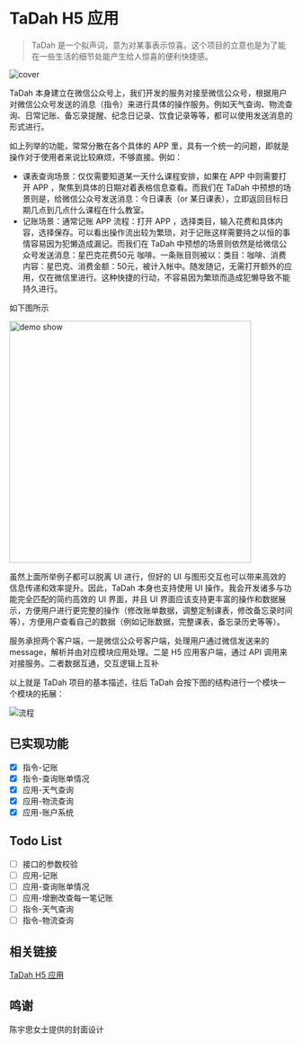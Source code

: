 # TaDah H5 应用

> TaDah 是一个拟声词，意为对某事表示惊喜。这个项目的立意也是为了能在一些生活的细节处能产生给人惊喜的便利快捷感。

![cover](https://headimage-1259237065.cos.ap-hongkong.myqcloud.com/WechatIMG224.png)

TaDah 本身建立在微信公众号上，我们开发的服务对接至微信公众号，根据用户对微信公众号发送的消息（指令）来进行具体的操作服务。例如天气查询、物流查询、日常记账、备忘录提醒、纪念日记录、饮食记录等等，都可以使用发送消息的形式进行。

如上列举的功能，常常分散在各个具体的 APP 里，具有一个统一的问题，即就是操作对于使用者来说比较麻烦，不够直接。例如：

- 课表查询场景：仅仅需要知道某一天什么课程安排，如果在 APP 中则需要打开 APP ，聚焦到具体的日期对着表格信息查看。而我们在 TaDah 中预想的场景则是，给微信公众号发送消息：今日课表（or 某日课表），立即返回目标日期几点到几点什么课程在什么教室。
- 记账场景：通常记账 APP 流程：打开 APP ，选择类目，输入花费和具体内容，选择保存。可以看出操作流出较为繁琐，对于记账这样需要持之以恒的事情容易因为犯懒造成漏记。而我们在 TaDah 中预想的场景则依然是给微信公众号发送消息：星巴克花费50元 咖啡。一条账目则被以：类目：咖啡、消费内容：星巴克、消费金额：50元，被计入帐中。随发随记，无需打开额外的应用，仅在微信里进行。这种快捷的行动，不容易因为繁琐而造成犯懒导致不能持久进行。

如下图所示

<img src="https://headimage-1259237065.cos.ap-hongkong.myqcloud.com/img.png" alt="demo show" width="430">

虽然上面所举例子都可以脱离 UI 进行，但好的 UI 与图形交互也可以带来高效的信息传递和效率提升。因此，TaDah 本身也支持使用 UI 操作。我会开发诸多与功能完全匹配的简约高效的 UI 界面，并且 UI 界面应该支持更丰富的操作和数据展示，方便用户进行更完整的操作（修改账单数据，调整定制课表，修改备忘录时间等），方便用户查看自己的数据（例如记账数据，完整课表，备忘录历史等等）。

服务承担两个客户端，一是微信公众号客户端，处理用户通过微信发送来的 message，解析并由对应模块应用处理。二是 H5 应用客户端，通过 API 调用来对接服务。二者数据互通，交互逻辑上互补

以上就是 TaDah 项目的基本描述，往后 TaDah 会按下图的结构进行一个模块一个模块的拓展：

![流程](https://headimage-1259237065.cos.ap-hongkong.myqcloud.com/TaDah%E6%B5%81%E7%A8%8B.jpg)

## 已实现功能

- [x] 指令-记账
- [x] 指令-查询账单情况
- [x] 应用-天气查询
- [x] 应用-物流查询
- [x] 应用-账户系统

## Todo List

- [ ] 接口的参数校验
- [ ] 应用-记账
- [ ] 应用-查询账单情况
- [ ] 应用-增删改查每一笔记账
- [ ] 指令-天气查询
- [ ] 指令-物流查询

## 相关链接

[TaDah H5 应用](https://github.com/AqingCyan/TaDah.Application)

## 鸣谢

陈宇思女士提供的封面设计


